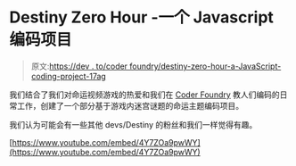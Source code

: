 # Destiny Zero Hour -一个 Javascript 编码项目

> 原文:[https://dev . to/coder foundry/destiny-zero-hour-a-JavaScript-coding-project-17ag](https://dev.to/coderfoundry/destiny-zero-hour-a-javascript-coding-project-17ag)

我们结合了我们对命运视频游戏的热爱和我们在 [Coder Foundry](https://www.coderfoundry.com/) 教人们编码的日常工作，创建了一个部分基于游戏内迷宫谜题的命运主题编码项目。

我们认为可能会有一些其他 devs/Destiny 的粉丝和我们一样觉得有趣。

[https://www.youtube.com/embed/4Y7ZOa9pwWY](https://www.youtube.com/embed/4Y7ZOa9pwWY)